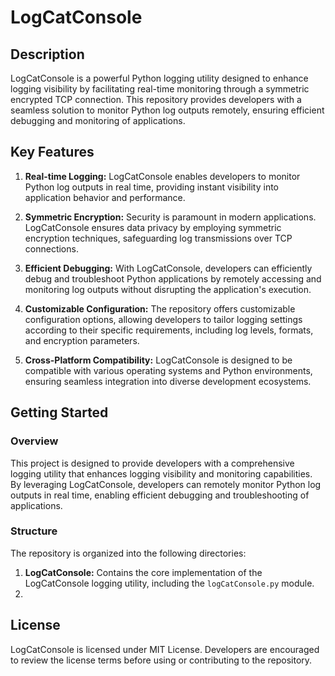 # LogCatConsole

## Description

LogCatConsole is a powerful Python logging utility designed to enhance logging visibility by facilitating real-time monitoring through a symmetric encrypted TCP connection. This repository provides developers with a seamless solution to monitor Python log outputs remotely, ensuring efficient debugging and monitoring of applications.

## Key Features

1. **Real-time Logging:** LogCatConsole enables developers to monitor Python log outputs in real time, providing instant visibility into application behavior and performance.

2. **Symmetric Encryption:** Security is paramount in modern applications. LogCatConsole ensures data privacy by employing symmetric encryption techniques, safeguarding log transmissions over TCP connections.

3. **Efficient Debugging:** With LogCatConsole, developers can efficiently debug and troubleshoot Python applications by remotely accessing and monitoring log outputs without disrupting the application's execution.

4. **Customizable Configuration:** The repository offers customizable configuration options, allowing developers to tailor logging settings according to their specific requirements, including log levels, formats, and encryption parameters.

5. **Cross-Platform Compatibility:** LogCatConsole is designed to be compatible with various operating systems and Python environments, ensuring seamless integration into diverse development ecosystems.


## Getting Started

### Overview

This project is designed to provide developers with a comprehensive logging utility that enhances logging visibility and monitoring capabilities. By leveraging LogCatConsole, developers can remotely monitor Python log outputs in real time, enabling efficient debugging and troubleshooting of applications.

### Structure

The repository is organized into the following directories:

1. **LogCatConsole:** Contains the core implementation of the LogCatConsole logging utility, including the `logCatConsole.py` module.
2. 

## License

LogCatConsole is licensed under MIT License. Developers are encouraged to review the license terms before using or contributing to the repository.